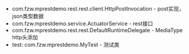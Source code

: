 - com.fzw.mprestdemo.rest.rest.client.HttpPostInvocation - post实现，json类型数据
- com.fzw.mprestdemo.service.ActuatorService - rest接口
- com.fzw.mprestdemo.rest.rest.DefaultRuntimeDelegate - MediaType http头添加
- test: com.fzw.mprestdemo.MyTest - 测试类